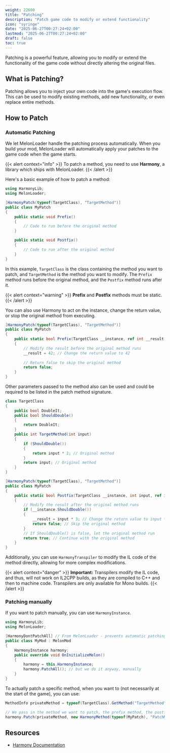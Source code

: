 ```yaml
---
weight: 22600
title: "Patching"
description: "Patch game code to modify or extend functionality"
icon: "syringe"
date: "2025-06-27T00:27:24+02:00"
lastmod: "2025-06-27T00:27:24+02:00"
draft: false
toc: true
---
```


Patching is a powerful feature, allowing you to modify or extend the functionality of the game code without directly altering the original files.

## What is Patching?
Patching allows you to inject your own code into the game's execution flow. This can be used to modify existing methods, add new functionality, or even replace entire methods.

## How to Patch
### Automatic Patching
We let MelonLoader handle the patching process automatically. When you build your mod, MelonLoader will automatically apply your patches to the game code when the game starts.

{{< alert context="info" >}}
To patch a method, you need to use <b>Harmony</b>, a library which ships with MelonLoader.
{{< /alert >}}

Here's a basic example of how to patch a method:
```csharp
using HarmonyLib;
using MelonLoader;

[HarmonyPatch(typeof(TargetClass), "TargetMethod")]
public class MyPatch
{
    public static void Prefix()
    {
        // Code to run before the original method
    }

    public static void Postfix()
    {
        // Code to run after the original method
    }
}
```

In this example, `TargetClass` is the class containing the method you want to patch, and `TargetMethod` is the method you want to modify. The `Prefix` method runs before the original method, and the `Postfix` method runs after it. 

{{< alert context="warning" >}}
<b>Prefix</b> and <b>Postfix</b> methods must be static.
{{< /alert >}}

You can also use Harmony to act on the instance, change the return value, or stop the original method from executing.
```csharp
[HarmonyPatch(typeof(TargetClass), "TargetMethod")]
public class MyPatch
{
    public static bool Prefix(TargetClass __instance, ref int __result)
    {
        // Modify the result before the original method runs
        __result = 42; // Change the return value to 42
        
        // Return false to skip the original method
        return false; 
    }
}
```
Other parameters passed to the method also can be used and could be required to be listed in the patch method signature.
```csharp
class TargetClass
{
    public bool DoubleIt;
    public bool ShouldDouble()
    {
        return DoubleIt;
    }
    public int TargetMethod(int input)
    {
        if (ShouldDouble())
        {
            return input * 2; // Original method
        }
        return input; // Original method
    }
}

[HarmonyPatch(typeof(TargetClass), "TargetMethod")]
public class MyPatch
{
    public static bool Postfix(TargetClass __instance, int input, ref int __result)
    {
        // Modify the result after the original method runs
        if (__instance.ShouldDouble())
        {
            __result = input * 3; // Change the return value to input * 3 if ShouldDouble() is true
            return false; // Skip the original method
        }
        // If ShouldDouble() is false, let the original method run
        return true; // Continue with the original method
    }
}
```
Additionally, you can use `HarmonyTranspiler` to modify the IL code of the method directly, allowing for more complex modifications.

{{< alert context="danger" >}}
<b>Important:</b> Transpilers modify the IL code, and thus, will not work on IL2CPP builds, as they are compiled to C++ and then to machine code. Transpilers are only available for Mono builds.
{{< /alert >}}

### Patching manually
If you want to patch manually, you can use `HarmonyInstance`.
```csharp
using HarmonyLib;
using MelonLoader;

[HarmonyDontPatchAll] // From MelonLoader - prevents automatic patching of all methods in this class
public class MyMod : MelonMod
{
    HarmonyInstance harmony;
    public override void OnInitializeMelon()
    {
        harmony = this.HarmonyInstance;
        harmony.PatchAll(); // but we do it anyway, manually
    }
}
```
To actually patch a specific method, when you want to (not necessarily at the start of the game), you can use:
```csharp
MethodInfo privateMethod = typeof(TargetClass).GetMethod("TargetMethod", new Type [] { typeof(int) });

// We pass in the method we want to patch, the prefix method, the postfix method, and the finalizer method
harmony.Patch(privateMethod, new HarmonyMethod(typeof(MyPatch), "PatchMethodName"), null, null);
```

## Resources
- [Harmony Documentation](https://harmony.pardeike.net/articles/patching.html)